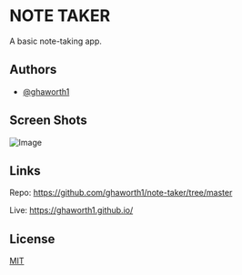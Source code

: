 # NOTE TAKER

A basic note-taking app.  


## Authors

- [@ghaworth1](https://www.github.com/ghaworth1)


## Screen Shots

![Image](/homework/express-note-taker/public/assets/images/Capture.JPG)


## Links

Repo: https://github.com/ghaworth1/note-taker/tree/master

Live: https://ghaworth1.github.io/

## License

[MIT](https://choosealicense.com/licenses/mit/)

